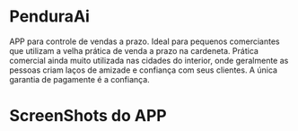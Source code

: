 # PenduraAi
APP para controle de vendas a prazo. 
Ideal para pequenos comerciantes que utilizam a velha prática de venda a prazo na cardeneta.
Prática comercial ainda muito utilizada nas cidades do interior, onde geralmente as pessoas criam laços de amizade e confiança
com seus clientes. A única garantia de pagamente é a confiança.

# ScreenShots do APP
